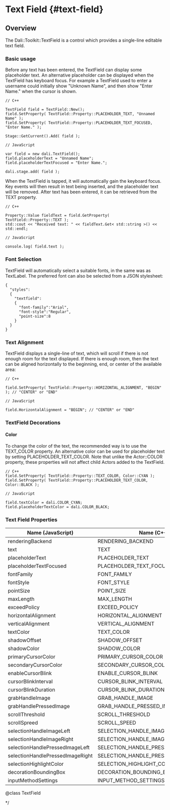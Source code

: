 <!--
/**-->

# Text Field {#text-field}

## Overview

The Dali::Toolkit::TextField is a control which provides a single-line editable text field.

### Basic usage

Before any text has been entered, the TextField can display some placeholder text.
An alternative placeholder can be displayed when the TextField has keyboard focus.
For example a TextField used to enter a username could initially show "Unknown Name", and then show "Enter Name." when the cursor is shown. 

~~~{.cpp}
// C++

TextField field = TextField::New();
field.SetProperty( TextField::Property::PLACEHOLDER_TEXT, "Unnamed Name" );
field.SetProperty( TextField::Property::PLACEHOLDER_TEXT_FOCUSED, "Enter Name." );

Stage::GetCurrent().Add( field );
~~~

~~~{.js}
// JavaScript

var field = new dali.TextField();
field.placeholderText = "Unnamed Name";
field.placeholderTextFocused = "Enter Name.";

dali.stage.add( field );
~~~

When the TextField is tapped, it will automatically gain the keyboard focus. Key events will then result in text being inserted, and the placeholder text will be removed.
After text has been entered, it can be retrieved from the TEXT property.

~~~{.cpp}
// C++

Property::Value fieldText = field.GetProperty( TextField::Property::TEXT );
std::cout << "Received text: " << fieldText.Get< std::string >() << std::endl;
~~~

~~~{.js}
// JavaScript

console.log( field.text );
~~~

### Font Selection

TextField will automatically select a suitable fonts, in the same was as TextLabel.
The preferred font can also be selected from a JSON stylesheet:

~~~{.json}
{
  "styles":
  {
    "textfield":
    {
      "font-family":"Arial",
      "font-style":"Regular",
      "point-size":8
    }
  }
}
~~~

### Text Alignment

TextField displays a single-line of text, which will scroll if there is not enough room for the text displayed.
If there is enough room, then the text can be aligned horizontally to the beginning, end, or center of the available area:

~~~{.cpp}
// C++

field.SetProperty( TextField::Property::HORIZONTAL_ALIGNMENT, "BEGIN" ); // "CENTER" or "END"
~~~

~~~{.js}
// JavaScript

field.HorizontalAlignment = "BEGIN"; // "CENTER" or "END"
~~~

### TextField Decorations

#### Color

To change the color of the text, the recommended way is to use the TEXT_COLOR property.
An alternative color can be used for placeholder text by setting PLACEHOLDER_TEXT_COLOR.
Note that unlike the Actor::COLOR property, these properties will not affect child Actors added to the TextField.

~~~{.cpp}
// C++
field.SetProperty( TextField::Property::TEXT_COLOR, Color::CYAN );
field.SetProperty( TextField::Property::PLACEHOLDER_TEXT_COLOR, Color::BLACK );
~~~

~~~{.js}
// JavaScript

field.textColor = dali.COLOR_CYAN;
field.placeholderTextColor = dali.COLOR_BLACK;
~~~

### Text Field Properties

 Name (JavaScript)                 |  Name (C++)                          |  Type        | Writable     | Animatable
-----------------------------------|--------------------------------------|--------------|--------------|-----------
 renderingBackend                  | RENDERING_BACKEND                    |  INTEGER     | O            | X
 text                              | TEXT                                 |  STRING      | O            | X
 placeholderText                   | PLACEHOLDER_TEXT                     |  STRING      | O            | X
 placeholderTextFocused            | PLACEHOLDER_TEXT_FOCUSED             |  STRING      | O            | X
 fontFamily                        | FONT_FAMILY                          |  STRING      | O            | X
 fontStyle                         | FONT_STYLE                           |  STRING      | O            | X
 pointSize                         | POINT_SIZE                           |  FLOAT       | O            | X
 maxLength                         | MAX_LENGTH                           |  INTEGER     | O            | X
 exceedPolicy                      | EXCEED_POLICY                        |  INTEGER     | O            | X
 horizontalAlignment               | HORIZONTAL_ALIGNMENT                 |  STRING      | O            | X
 verticalAlignment                 | VERTICAL_ALIGNMENT                   |  STRING      | O            | X
 textColor                         | TEXT_COLOR                           |  VECTOR4     | O            | X
 shadowOffset                      | SHADOW_OFFSET                        |  VECTOR2     | O            | X
 shadowColor                       | SHADOW_COLOR                         |  VECTOR4     | O            | X
 primaryCursorColor                | PRIMARY_CURSOR_COLOR                 |  VECTOR4     | O            | X
 secondaryCursorColor              | SECONDARY_CURSOR_COLOR               |  VECTOR4     | O            | X
 enableCursorBlink                 | ENABLE_CURSOR_BLINK                  |  BOOLEAN     | O            | X
 cursorBlinkInterval               | CURSOR_BLINK_INTERVAL                |  FLOAT       | O            | X
 cursorBlinkDuration               | CURSOR_BLINK_DURATION                |  FLOAT       | O            | X
 grabHandleImage                   | GRAB_HANDLE_IMAGE                    |  STRING      | O            | X
 grabHandlePressedImage            | GRAB_HANDLE_PRESSED_IMAGE            |  STRING      | O            | X
 scrollThreshold                   | SCROLL_THRESHOLD                     |  FLOAT       | O            | X
 scrollSpreed                      | SCROLL_SPEED                         |  FLOAT       | O            | X
 selectionHandleImageLeft          | SELECTION_HANDLE_IMAGE_LEFT          |  STRING      | O            | X
 selectionHandleImageRight         | SELECTION_HANDLE_IMAGE_RIGHT         |  STRING      | O            | X
 selectionHandlePressedImageLeft   | SELECTION_HANDLE_PRESSED_IMAGE_LEFT  |  STRING      | O            | X
 selectionHandlePressedImageRight  | SELECTION_HANDLE_PRESSED_IMAGE_RIGHT |  STRING      | O            | X
 selectionHighlightColor           | SELECTION_HIGHLIGHT_COLOR            |  VECTOR4     | O            | X
 decorationBoundingBox             | DECORATION_BOUNDING_BOX              |  RECTANGLE   | O            | X
 inputMethodSettings               | INPUT_METHOD_SETTINGS                |  MAP         | O            | X

@class TextField

*/
